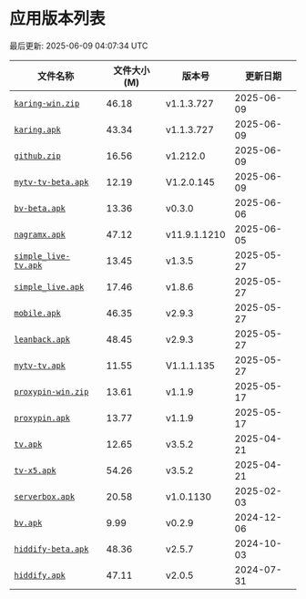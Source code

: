 # 应用版本列表

最后更新: 2025-06-09 04:07:34 UTC

| 文件名称 | 文件大小(M) | 版本号 | 更新日期 |
|----------|------------|--------|----------|
| [`karing-win.zip`](https://raw.githubusercontent.com/tmxia/iptv/main/apk/karing-win.zip) | 46.18 | v1.1.3.727 | 2025-06-09 |
| [`karing.apk`](https://raw.githubusercontent.com/tmxia/iptv/main/apk/karing.apk) | 43.34 | v1.1.3.727 | 2025-06-09 |
| [`github.zip`](https://raw.githubusercontent.com/tmxia/iptv/main/apk/github.zip) | 16.56 | v1.212.0 | 2025-06-09 |
| [`mytv-tv-beta.apk`](https://raw.githubusercontent.com/tmxia/iptv/main/apk/mytv-tv-beta.apk) | 12.19 | V1.2.0.145 | 2025-06-09 |
| [`bv-beta.apk`](https://raw.githubusercontent.com/tmxia/iptv/main/apk/bv-beta.apk) | 13.36 | v0.3.0 | 2025-06-06 |
| [`nagramx.apk`](https://raw.githubusercontent.com/tmxia/iptv/main/apk/nagramx.apk) | 47.12 | v11.9.1.1210 | 2025-06-05 |
| [`simple_live-tv.apk`](https://raw.githubusercontent.com/tmxia/iptv/main/apk/simple_live-tv.apk) | 13.45 | v1.3.5 | 2025-05-27 |
| [`simple_live.apk`](https://raw.githubusercontent.com/tmxia/iptv/main/apk/simple_live.apk) | 17.46 | v1.8.6 | 2025-05-27 |
| [`mobile.apk`](https://raw.githubusercontent.com/tmxia/iptv/main/apk/mobile.apk) | 46.35 | v2.9.3 | 2025-05-27 |
| [`leanback.apk`](https://raw.githubusercontent.com/tmxia/iptv/main/apk/leanback.apk) | 48.45 | v2.9.3 | 2025-05-27 |
| [`mytv-tv.apk`](https://raw.githubusercontent.com/tmxia/iptv/main/apk/mytv-tv.apk) | 11.55 | V1.1.1.135 | 2025-05-27 |
| [`proxypin-win.zip`](https://raw.githubusercontent.com/tmxia/iptv/main/apk/proxypin-win.zip) | 13.61 | v1.1.9 | 2025-05-17 |
| [`proxypin.apk`](https://raw.githubusercontent.com/tmxia/iptv/main/apk/proxypin.apk) | 13.77 | v1.1.9 | 2025-05-17 |
| [`tv.apk`](https://raw.githubusercontent.com/tmxia/iptv/main/apk/tv.apk) | 12.65 | v3.5.2 | 2025-04-21 |
| [`tv-x5.apk`](https://raw.githubusercontent.com/tmxia/iptv/main/apk/tv-x5.apk) | 54.26 | v3.5.2 | 2025-04-21 |
| [`serverbox.apk`](https://raw.githubusercontent.com/tmxia/iptv/main/apk/serverbox.apk) | 20.58 | v1.0.1130 | 2025-02-03 |
| [`bv.apk`](https://raw.githubusercontent.com/tmxia/iptv/main/apk/bv.apk) | 9.99 | v0.2.9 | 2024-12-06 |
| [`hiddify-beta.apk`](https://raw.githubusercontent.com/tmxia/iptv/main/apk/hiddify-beta.apk) | 48.36 | v2.5.7 | 2024-10-03 |
| [`hiddify.apk`](https://raw.githubusercontent.com/tmxia/iptv/main/apk/hiddify.apk) | 47.11 | v2.0.5 | 2024-07-31 |

